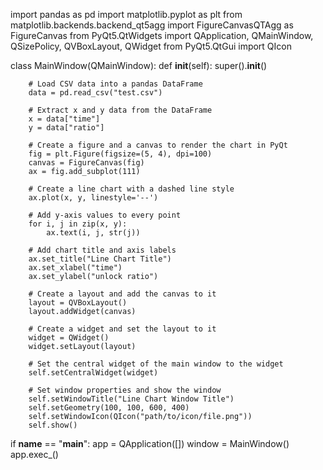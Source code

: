 import pandas as pd
import matplotlib.pyplot as plt
from matplotlib.backends.backend_qt5agg import FigureCanvasQTAgg as FigureCanvas
from PyQt5.QtWidgets import QApplication, QMainWindow, QSizePolicy, QVBoxLayout, QWidget
from PyQt5.QtGui import QIcon

class MainWindow(QMainWindow):
    def __init__(self):
        super().__init__()

        # Load CSV data into a pandas DataFrame
        data = pd.read_csv("test.csv")

        # Extract x and y data from the DataFrame
        x = data["time"]
        y = data["ratio"]

        # Create a figure and a canvas to render the chart in PyQt
        fig = plt.Figure(figsize=(5, 4), dpi=100)
        canvas = FigureCanvas(fig)
        ax = fig.add_subplot(111)

        # Create a line chart with a dashed line style
        ax.plot(x, y, linestyle='--')

        # Add y-axis values to every point
        for i, j in zip(x, y):
            ax.text(i, j, str(j))

        # Add chart title and axis labels
        ax.set_title("Line Chart Title")
        ax.set_xlabel("time")
        ax.set_ylabel("unlock ratio")

        # Create a layout and add the canvas to it
        layout = QVBoxLayout()
        layout.addWidget(canvas)

        # Create a widget and set the layout to it
        widget = QWidget()
        widget.setLayout(layout)

        # Set the central widget of the main window to the widget
        self.setCentralWidget(widget)

        # Set window properties and show the window
        self.setWindowTitle("Line Chart Window Title")
        self.setGeometry(100, 100, 600, 400)
        self.setWindowIcon(QIcon("path/to/icon/file.png"))
        self.show()

if __name__ == "__main__":
    app = QApplication([])
    window = MainWindow()
    app.exec_()
